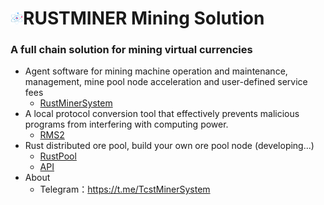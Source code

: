 
# <img src="./image/ktlogo.gif" alt="Logo" width="20">RUSTMINER Mining Solution

### A full chain solution for mining virtual currencies

<ul>
    <li>
        Agent software for mining machine operation and maintenance, management, mine pool node acceleration and user-defined service fees
        <ul>
            <li>
                <a href="https://github.com/mine-Proxy/RustMinerSystem" target="_blank">RustMinerSystem</a>
            </li>
        </ul>
    </li>
    <li>
        A local protocol conversion tool that effectively prevents malicious programs from interfering with computing power.
        <ul>
            <li>
                <a href="https://github.com/mine-Proxy/RMS" target="_blank">RMS2</a>
            </li>
        </ul>
    </li>
    <li>
        Rust distributed ore pool, build your own ore pool node (developing...)
        <ul>
            <li>
                <a href="https://proxy.tcminer.top/cheng-wei-kuang-chi-jie-dian/cheng-wei-kuang-chi-jie-dian" target="_blank">
                    RustPool
                </a>
            </li>
            <li>
                <a href="https://proxy.tcminer.top/cheng-wei-kuang-chi-jie-dian/cheng-wei-kuang-chi-jie-dian" target="_blank">
                    API
                </a>
            </li>
        </ul>
    </li>
    <li>
        About
        <ul>
            <li>Telegram：<a href="https://t.me/TcstMinerSystem">https://t.me/TcstMinerSystem</a></p></li>
        </ul>
    </li>
</ul>
